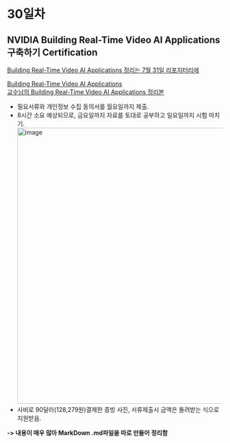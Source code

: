 # 30일차

## NVIDIA Building Real-Time Video AI Applications 구축하기 Certification
[Building Real-Time Video AI Applications 정리는 7월 31일 리포지터리에](https://github.com/audalsgh/20250731/blob/main/Building%20Real-Time%20Video%20AI%20Applications%20%EC%A0%95%EB%A6%AC.md)

[Building Real-Time Video AI Applications](https://learn.nvidia.com/courses/course?course_id=course-v1:DLI+S-IV-01+V1&unit=block-v1:DLI+S-IV-01+V1+type@vertical+block@67d7c59f99074da4a57220c9dfbfc980)<br>
[교수님의 Building Real-Time Video AI Applications 정리본](https://docs.google.com/document/d/1WUtXecVecKDd5b2omhBJMx-FiIq2zsVs_Fsetb5rdcE/edit?tab=t.0)
- 필요서류와 개인정보 수집 동의서를 월요일까지 제출.
- 8시간 소요 예상되므로, 금요일까지 자료를 토대로 공부하고 일요일까지 시험 마치기.
  <img width="1289" height="643" alt="image" src="https://github.com/user-attachments/assets/f1465166-1344-4ae7-92cc-c3ad7ce553e9" />
- 사비로 90달러(128,279원)결제한 증빙 사진, 서류제출시 금액은 돌려받는 식으로 지원받음.

**-> 내용이 매우 많아 MarkDown .md파일을 따로 만들어 정리함**<br>

